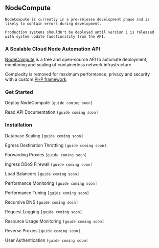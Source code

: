 ## NodeCompute

`NodeCompute is currently in a pre-release development phase and is likely to contain errors during development.`

`Production systems shouldn't be deployed until version 1 is released with system update functionality from the API.`

### A Scalable Cloud Node Automation API

[NodeCompute](https://github.com/twexxor/nodecompute/) is a free and open-source API to automate deployment, monitoring and scaling of containerless network infrastructure.

Complexity is removed for maximum performance, privacy and security with a custom [PHP framework](https://github.com/twexxor/nodecompute/blob/main/system_databases.php).

### Get Started

Deploy NodeCompute `[guide coming soon]`

Read API Documentation `[guide coming soon]`

### Installation

Database Scaling `[guide coming soon]`

Egress Destination Throttling `[guide coming soon]`

Forwarding Proxies `[guide coming soon]`

Ingress DDoS Firewall `[guide coming soon]`

Load Balancers `[guide coming soon]`

Performance Monitoring `[guide coming soon]`

Performance Tuning `[guide coming soon]`

Recursive DNS `[guide coming soon]`

Request Logging `[guide coming soon]`

Resource Usage Monitoring `[guide coming soon]`

Reverse Proxies `[guide coming soon]`

User Authentication `[guide coming soon]`
